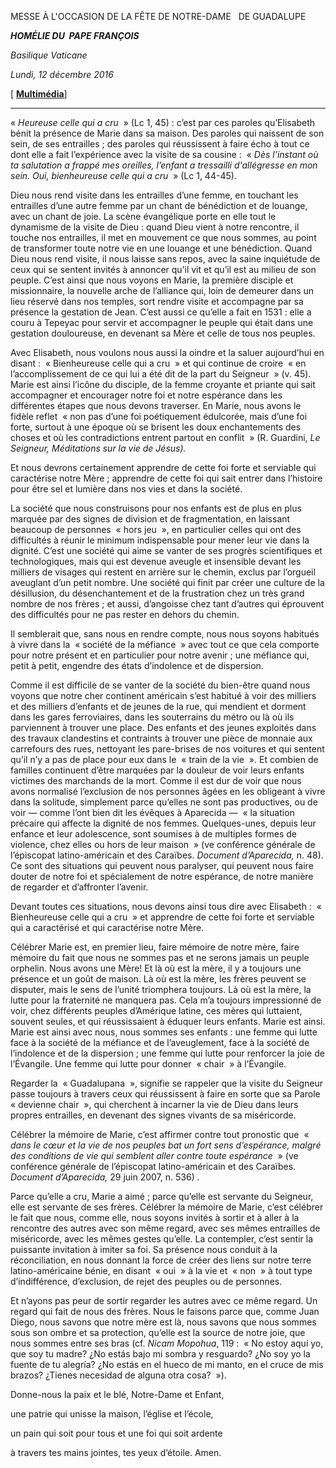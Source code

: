 MESSE À L'OCCASION DE LA FÊTE DE NOTRE-DAME   DE GUADALUPE

***HOMÉLIE DU  PAPE FRANÇOIS***

*Basilique Vaticane*

*Lundi, 12 décembre 2016*

\[ **[Multimédia](http://w2.vatican.va/content/francesco/fr/events/event.dir.html/content/vaticanevents/fr/2016/12/12/messa-mariadiguadalupe.html)**\]

* * *

« *Heureuse celle qui a cru*  » (Lc 1, 45) : c’est par ces paroles qu’Elisabeth bénit la présence de Marie dans sa maison. Des paroles qui naissent de son sein, de ses entrailles ; des paroles qui réussissent à faire écho à tout ce dont elle a fait l’expérience avec la visite de sa cousine :  « *Dès l’instant où ta salutation a frappé mes oreilles, l’enfant a tressailli d'allégresse en mon sein. Oui, bienheureuse celle qui a cru*  » (Lc 1, 44-45).

Dieu nous rend visite dans les entrailles d’une femme, en touchant les entrailles d’une autre femme par un chant de bénédiction et de louange, avec un chant de joie. La scène évangélique porte en elle tout le dynamisme de la visite de Dieu : quand Dieu vient à notre rencontre, il touche nos entrailles, il met en mouvement ce que nous sommes, au point de transformer toute notre vie en une louange et une bénédiction. Quand Dieu nous rend visite, il nous laisse sans repos, avec la saine inquiétude de ceux qui se sentent invités à annoncer qu’il vit et qu’il est au milieu de son peuple. C’est ainsi que nous voyons en Marie, la première disciple et missionnaire, la nouvelle arche de l’alliance qui, loin de demeurer dans un lieu réservé dans nos temples, sort rendre visite et accompagne par sa présence la gestation de Jean. C’est aussi ce qu’elle a fait en 1531 : elle a couru à Tepeyac pour servir et accompagner le peuple qui était dans une gestation douloureuse, en devenant sa Mère et celle de tous nos peuples.

Avec Elisabeth, nous voulons nous aussi la oindre et la saluer aujourd’hui en disant :  « Bienheureuse celle qui a cru  » et qui continue de croire  « en l’accomplissement de ce qui lui a été dit de la part du Seigneur  » (v. 45). Marie est ainsi l’icône du disciple, de la femme croyante et priante qui sait accompagner et encourager notre foi et notre espérance dans les différentes étapes que nous devons traverser. En Marie, nous avons le fidèle reflet  « non pas d’une foi poétiquement édulcorée, mais d’une foi forte, surtout à une époque où se brisent les doux enchantements des choses et où les contradictions entrent partout en conflit  » (R. Guardini, *Le Seigneur, Méditations sur la vie de Jésus).*

Et nous devrons certainement apprendre de cette foi forte et serviable qui caractérise notre Mère ; apprendre de cette foi qui sait entrer dans l’histoire pour être sel et lumière dans nos vies et dans la société.

La société que nous construisons pour nos enfants est de plus en plus marquée par des signes de division et de fragmentation, en laissant beaucoup de personnes  « hors jeu  », en particulier celles qui ont des difficultés à réunir le minimum indispensable pour mener leur vie dans la dignité. C’est une société qui aime se vanter de ses progrès scientifiques et technologiques, mais qui est devenue aveugle et insensible devant les milliers de visages qui restent en arrière sur le chemin, exclus par l’orgueil aveuglant d’un petit nombre. Une société qui finit par créer une culture de la désillusion, du désenchantement et de la frustration chez un très grand nombre de nos frères ; et aussi, d’angoisse chez tant d’autres qui éprouvent des difficultés pour ne pas rester en dehors du chemin.

Il semblerait que, sans nous en rendre compte, nous nous soyons habitués à vivre dans la  « société de la méfiance  » avec tout ce que cela comporte pour notre présent et en particulier pour notre avenir ; une méfiance qui, petit à petit, engendre des états d’indolence et de dispersion.

Comme il est difficile de se vanter de la société du bien-être quand nous voyons que notre cher continent américain s’est habitué à voir des milliers et des milliers d’enfants et de jeunes de la rue, qui mendient et dorment dans les gares ferroviaires, dans les souterrains du métro ou là où ils parviennent à trouver une place. Des enfants et des jeunes exploités dans des travaux clandestins et contraints à trouver une pièce de monnaie aux carrefours des rues, nettoyant les pare-brises de nos voitures et qui sentent qu’il n’y a pas de place pour eux dans le  « train de la vie  ». Et combien de familles continuent d’être marquées par la douleur de voir leurs enfants victimes des marchands de la mort. Comme il est dur de voir que nous avons normalisé l’exclusion de nos personnes âgées en les obligeant à vivre dans la solitude, simplement parce qu’elles ne sont pas productives, ou de voir — comme l’ont bien dit les évêques à Aparecida —  « la situation précaire qui affecte la dignité de nos femmes. Quelques-unes, depuis leur enfance et leur adolescence, sont soumises à de multiples formes de violence, chez elles ou hors de leur maison  » (ve conférence générale de l’épiscopat latino-américain et des Caraïbes. *Document d’Aparecida,* n. 48). Ce sont des situations qui peuvent nous paralyser, qui peuvent nous faire douter de notre foi et spécialement de notre espérance, de notre manière de regarder et d’affronter l’avenir.

Devant toutes ces situations, nous devons ainsi tous dire avec Elisabeth :  « Bienheureuse celle qui a cru  » et apprendre de cette foi forte et serviable qui a caractérisé et qui caractérise notre Mère.

Célébrer Marie est, en premier lieu, faire mémoire de notre mère, faire mémoire du fait que nous ne sommes pas et ne serons jamais un peuple orphelin. Nous avons une Mère! Et là où est la mère, il y a toujours une présence et un goût de maison. Là où est la mère, les frères peuvent se disputer, mais le sens de l’unité triomphera toujours. Là où est la mère, la lutte pour la fraternité ne manquera pas. Cela m’a toujours impressionné de voir, chez différents peuples d’Amérique latine, ces mères qui luttaient, souvent seules, et qui réussissaient à éduquer leurs enfants. Marie est ainsi. Marie est ainsi avec nous, nous sommes ses enfants : une femme qui lutte face à la société de la méfiance et de l’aveuglement, face à la société de l’indolence et de la dispersion ; une femme qui lutte pour renforcer la joie de l’Évangile. Une femme qui lutte pour donner  « chair  » à l’Évangile.

Regarder la  « Guadalupana  », signifie se rappeler que la visite du Seigneur passe toujours à travers ceux qui réussissent à faire en sorte que sa Parole  « devienne chair  », qui cherchent à incarner la vie de Dieu dans leurs propres entrailles, en devenant des signes vivants de sa miséricorde.

Célébrer la mémoire de Marie, c’est affirmer contre tout pronostic que  « *dans le cœur et la vie de nos peuples bat un fort sens d’espérance, malgré des conditions de vie qui semblent aller contre toute espérance*  » (ve conférence générale de l’épiscopat latino-américain et des Caraïbes. *Document d’Aparecida,* 29 juin 2007, n. 536) *.*

Parce qu’elle a cru, Marie a aimé ; parce qu’elle est servante du Seigneur, elle est servante de ses frères. Célébrer la mémoire de Marie, c’est célébrer le fait que nous, comme elle, nous soyons invités à sortir et à aller à la rencontre des autres avec son même regard, avec ses mêmes entrailles de miséricorde, avec les mêmes gestes qu’elle. La contempler, c’est sentir la puissante invitation à imiter sa foi. Sa présence nous conduit à la réconciliation, en nous donnant la force de créer des liens sur notre terre latino-américaine bénie, en disant  « oui  » à la vie et  « non  » à tout type d’indifférence, d’exclusion, de rejet des peuples ou de personnes.

Et n’ayons pas peur de sortir regarder les autres avec ce même regard. Un regard qui fait de nous des frères. Nous le faisons parce que, comme Juan Diego, nous savons que notre mère est là, nous savons que nous sommes sous son ombre et sa protection, qu’elle est la source de notre joie, que nous sommes entre ses bras (cf. *Nicam Mopohua*, 119 :  « No estoy aquí yo, que soy tu madre? ¿No estás bajo mi sombra y resguardo? ¿No soy yo la fuente de tu alegría? ¿No estás en el hueco de mi manto, en el cruce de mis brazos? ¿Tienes necesidad de alguna otra cosa?  »).

Donne-nous la paix et le blé, Notre-Dame et Enfant,

une patrie qui unisse la maison, l’église et l’école,

un pain qui soit pour tous et une foi qui soit ardente

à travers tes mains jointes, tes yeux d’étoile. Amen.